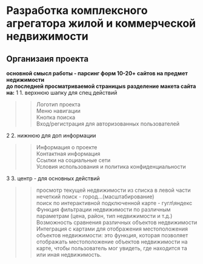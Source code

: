 # Разработка комплексного агрегатора жилой и коммерческой недвижимости
## Организаия проекта
**основной смысл работы - парсинг форм 10-20+ сайтов на предмет недижимости <br> до последней просматриваемой страницыs**
**разделение макета сайта на:**
1 1. верхнюю шапку для спец действий
>> Логотип проекта<br>
>> Меню навигации<br>
>> Кнопка поиска<br>
>> Вход/регистрация для авторизованных пользователей<br>

2 2. нижнюю для доп информации<br>
>> Информация о проекте <br>
>> Контактная информация<br>
>> Ссылки на социальные сети<br>
>> Условия использования и политика конфиденциальности<br>

3 3. центр - для основных действий<br>
>> просмотр текущей недвижимости из списка в левой части<br>
>> нечеткий поиск - город...(масштабирование)<br>
>> поиск по интерактивной подключенной карте - гугл\яндекс<br>
>> Функция фильтрации недвижимости по различным параметрам (цена, район, тип недвижимости и т.д.)<br>
>> Возможность сравнения различных объектов недвижимости<br>
>> Интеграция с картами для отображения местоположения объектов недвижимости: это функция, которая позволяет отображать местоположение объектов недвижимости на карте, чтобы пользователь мог увидеть, где находится та или иная недвижимость.<br>